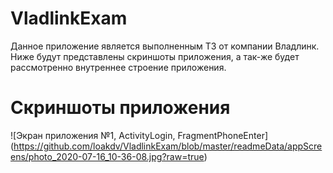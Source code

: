 # VladlinkExam
Данное приложение является выполненным ТЗ от компании Владлинк.
Ниже будут представлены скриншоты приложения, а так-же будет рассмотренно внутреннее строение приложения.

Скриншоты приложения
=====================
![Экран приложения №1, ActivityLogin, FragmentPhoneEnter] (https://github.com/loakdv/VladlinkExam/blob/master/readmeData/appScreens/photo_2020-07-16_10-36-08.jpg?raw=true)
